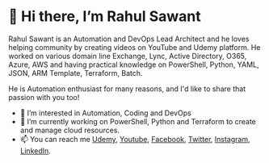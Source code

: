 # 👋 Hi there, I’m Rahul Sawant

Rahul Sawant is an Automation and DevOps Lead Architect and he loves helping community by creating videos on YouTube and Udemy platform.
He worked on various domain line Exchange, Lync, Active Directory, O365, Azure, AWS and having practical knowledge on PowerShell, Python,
YAML, JSON, ARM Template, Terraform, Batch.

He is Automation enthusiast for many reasons, and I'd like to share that passion with you too!


- 👀 I’m interested in Automation, Coding and DevOps
- 🌱 I’m currently working on PowerShell, Python and Terraform to create and manage cloud resources.
- 📫 You can reach me [Udemy](https://www.udemy.com/user/rahul-sawant-27/), [Youtube](https://www.youtube.com/channel/UCBukekJo5vZAB6Yf5BARwOA), [Facebook](https://www.facebook.com/autoCode7), [Twitter](https://twitter.com/autoCode7), [Instagram](https://www.instagram.com/autocode2312/), [LinkedIn](https://www.linkedin.com/company/autocode7).

<!---
TheAutoCode/TheAutoCode is a ✨ special ✨ repository because its `README.md` (this file) appears on your GitHub profile.
You can click the Preview link to take a look at your changes.
--->
